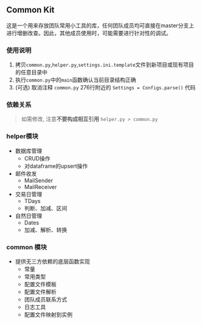 ## Common Kit

这是一个用来存放团队常用小工具的库，任何团队成员均可直接在master分支上进行增删改查。因此，其他成员使用时，可能需要进行针对性的调试。

### 使用说明
1. 拷贝`common.py`,`helper.py`,`settings.ini.template`文件到新项目或现有项目的任意目录中
2. 执行`common.py`中的`main`函数确认当前目录结构正确
3. (可选) 取消注释 `common.py` 276行附近的 `Settings = Configs.parse()` 代码

### 依赖关系
> 如需修改, 注意**不要构成相互引用**
`helper.py > common.py`

### helper模块

- 数据库管理
    - CRUD操作
    - 对dataframe的upsert操作
- 邮件收发
    - MailSender
    - MailReceiver
- 交易日管理
    - TDays
    - 判断、加减、区间
- 自然日管理
    - Dates
    - 加减、解析、转换

### common 模块

- 提供无三方依赖的底层函数实现
  - 常量
  - 常用类型
  - 配置文件模板
  - 配置文件解析
  - 团队成员联系方式
  - 日志工具
  - 配置文件映射到实例